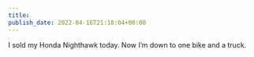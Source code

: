 ```yaml
---
title: 
publish_date: 2022-04-16T21:18:04+00:00
---
```


I sold my Honda Nighthawk today. Now I’m down to one bike and a truck.
